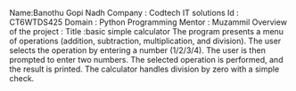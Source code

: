 Name:Banothu Gopi Nadh
Company : Codtech IT solutions
Id : CT6WTDS425 
Domain : Python Programming 
Mentor : Muzammil
Overview of the project :
Title :basic simple calculator
The program presents a menu of operations (addition, subtraction, multiplication, and division).
The user selects the operation by entering a number (1/2/3/4).
The user is then prompted to enter two numbers.
The selected operation is performed, and the result is printed.
The calculator handles division by zero with a simple check.
